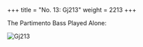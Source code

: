 +++
title = "No. 13: Gj213"
weight = 2213
+++

The Partimento Bass Played Alone:

![Gj213](/img/013DurNum.jpg)
